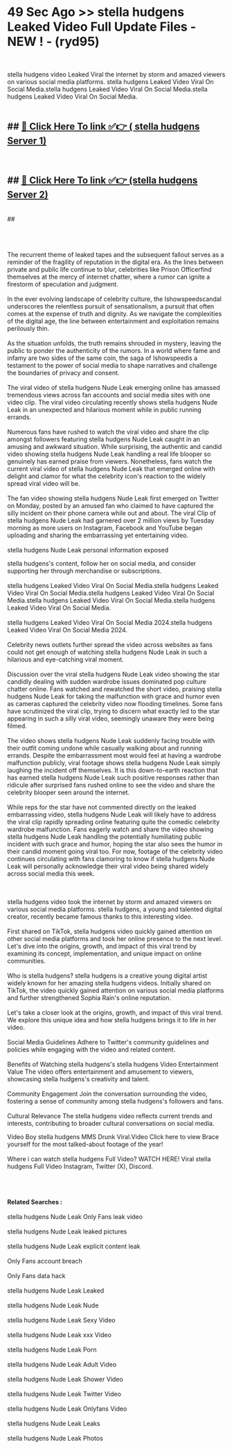 # 49 Sec Ago >> stella hudgens Leaked Video Full Update Files - NEW ! - (ryd95) <br>
<br>

stella hudgens video Leaked Viral the internet by storm and amazed viewers on various social media platforms. stella hudgens Leaked Video Viral On Social Media.stella hudgens Leaked Video Viral On Social Media.stella hudgens Leaked Video Viral On Social Media.<br>
 <br>

## ##  <a href="https://clipsfans.site?title=stella_hudgens&ref=gitt">🔴 Click Here To link ✅👉 ( stella hudgens Server 1)</a><br>
  <br>

##  ##  <a href="https://clipsfans.site?title=stella_hudgens&ref=gitt">🔴 Click Here To link ✅👉 (stella hudgens  Server 2)</a><br>
  <br>
  ##


  <br>

  <br>

<br><br>
The recurrent theme of leaked tapes and the subsequent fallout serves as a reminder of the fragility of reputation in the digital era. As the lines between private and public life continue to blur, celebrities like Prison Officerfind themselves at the mercy of internet chatter, where a rumor can ignite a firestorm of speculation and judgment.
<br><br>
In the ever evolving landscape of celebrity culture, the Ishowspeedscandal underscores the relentless pursuit of sensationalism, a pursuit that often comes at the expense of truth and dignity. As we navigate the complexities of the digital age, the line between entertainment and exploitation remains perilously thin.
<br><br>
As the situation unfolds, the truth remains shrouded in mystery, leaving the public to ponder the authenticity of the rumors. In a world where fame and infamy are two sides of the same coin, the saga of Ishowspeedis a testament to the power of social media to shape narratives and challenge the boundaries of privacy and consent.
<br><br>
The viral video of stella hudgens Nude Leak emerging online has amassed tremendous views across fan accounts and social media sites with one video clip. The viral video circulating recently shows stella hudgens Nude Leak in an unexpected and hilarious moment while in public running errands.
<br><br>
Numerous fans have rushed to watch the viral video and share the clip amongst followers featuring stella hudgens Nude Leak caught in an amusing and awkward situation. While surprising, the authentic and candid video showing stella hudgens Nude Leak handling a real life blooper so genuinely has earned praise from viewers. Nonetheless, fans watch the current viral video of stella hudgens Nude Leak that emerged online with delight and clamor for what the celebrity icon's reaction to the widely spread viral video will be.
<br><br>
The fan video showing stella hudgens Nude Leak first emerged on Twitter on Monday, posted by an amused fan who claimed to have captured the silly incident on their phone camera while out and about. The viral Clip of stella hudgens Nude Leak had garnered over 2 million views by Tuesday morning as more users on Instagram, Facebook and YouTube began uploading and sharing the embarrassing yet entertaining video.
<br><br>
stella hudgens Nude Leak personal information exposed


stella hudgens's content, follow her on social media, and consider supporting her through merchandise or subscriptions.
<br><br>
stella hudgens Leaked Video Viral On Social Media.stella hudgens Leaked Video Viral On Social Media.stella hudgens Leaked Video Viral On Social Media.stella hudgens Leaked Video Viral On Social Media.stella hudgens Leaked Video Viral On Social Media.
<br><br>
stella hudgens Leaked Video Viral On Social Media 2024.stella hudgens Leaked Video Viral On Social Media 2024.
<br><br>
Celebrity news outlets further spread the video across websites as fans could not get enough of watching stella hudgens Nude Leak in such a hilarious and eye-catching viral moment.
<br><br>
Discussion over the viral stella hudgens Nude Leak video showing the star candidly dealing with sudden wardrobe issues dominated pop culture chatter online. Fans watched and rewatched the short video, praising stella hudgens Nude Leak for taking the malfunction with grace and humor even as cameras captured the celebrity video now flooding timelines. Some fans have scrutinized the viral clip, trying to discern what exactly led to the star appearing in such a silly viral video, seemingly unaware they were being filmed.
<br><br>
The video shows stella hudgens Nude Leak suddenly facing trouble with their outfit coming undone while casually walking about and running errands. Despite the embarrassment most would feel at having a wardrobe malfunction publicly, viral footage shows stella hudgens Nude Leak simply laughing the incident off themselves. It is this down-to-earth reaction that has earned stella hudgens Nude Leak such positive responses rather than ridicule after surprised fans rushed online to see the video and share the celebrity blooper seen around the internet.
<br><br>
While reps for the star have not commented directly on the leaked embarrassing video, stella hudgens Nude Leak will likely have to address the viral clip rapidly spreading online featuring quite the comedic celebrity wardrobe malfunction. Fans eagerly watch and share the video showing stella hudgens Nude Leak handling the potentially humiliating public incident with such grace and humor, hoping the star also sees the humor in their candid moment going viral too. For now, footage of the celebrity video continues circulating with fans clamoring to know if stella hudgens Nude Leak will personally acknowledge their viral video being shared widely across social media this week.


<br><br>
stella hudgens video took the internet by storm and amazed viewers on various social media platforms. stella hudgens, a young and talented digital creator, recently became famous thanks to this interesting video.
<br><br>
First shared on TikTok, stella hudgens video quickly gained attention on other social media platforms and took her online presence to the next level. Let's dive into the origins, growth, and impact of this viral trend by examining its concept, implementation, and unique impact on online communities.
<br><br>
Who is stella hudgens? stella hudgens is a creative young digital artist widely known for her amazing stella hudgens videos. Initially shared on TikTok, the video quickly gained attention on various social media platforms and further strengthened Sophia Rain's online reputation.
<br><br>
Let's take a closer look at the origins, growth, and impact of this viral trend. We explore this unique idea and how stella hudgens brings it to life in her video.
<br><br>
Social Media Guidelines Adhere to Twitter's community guidelines and policies while engaging with the video and related content.
<br><br>
Benefits of Watching stella hudgens's stella hudgens Video Entertainment Value The video offers entertainment and amusement to viewers, showcasing stella hudgens's creativity and talent.
<br><br>
Community Engagement Join the conversation surrounding the video, fostering a sense of community among stella hudgens's followers and fans.
<br><br>
Cultural Relevance The stella hudgens video reflects current trends and interests, contributing to broader cultural conversations on social media.

Video Boy stella hudgens MMS Drunk Viral.Video Click here to view Brace yourself for the most talked-about footage of the year!
<br><br>
Where i can watch stella hudgens Full Video? WATCH HERE! Viral stella hudgens Full Video Instagram, Twitter (X), Discord.
<br><br>

<br><br>
<strong>Related Searches :</strong>
<br><br>
stella hudgens Nude Leak Only Fans leak video
<br><br>
stella hudgens Nude Leak leaked pictures
<br><br>
stella hudgens Nude Leak explicit content leak
<br><br>
Only Fans account breach
<br><br>
Only Fans data hack
<br><br>
stella hudgens Nude Leak Leaked
<br><br>
stella hudgens Nude Leak Nude
<br><br>
stella hudgens Nude Leak Sexy Video
<br><br>
stella hudgens Nude Leak xxx Video
<br><br>
stella hudgens Nude Leak Porn
<br><br>
stella hudgens Nude Leak Adult Video
<br><br>
stella hudgens Nude Leak Shower Video
<br><br>
stella hudgens Nude Leak Twitter Video
<br><br>
stella hudgens Nude Leak Onlyfans Video
<br><br>
stella hudgens Nude Leak Leaks
<br><br>
stella hudgens Nude Leak Photos